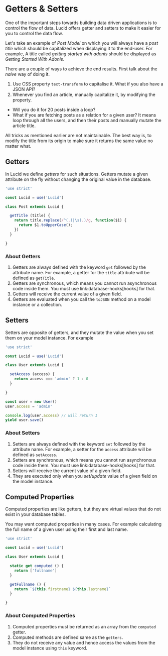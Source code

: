 # Getters & Setters

One of the important steps towards building data driven applications is to control the flow of data. Lucid offers getter and setters to make it easier for you to control the data flow.

Let's take an example of *Post Model* on which you will always have a *post title* which should be capitalized when displaying it to the end-user. For example, A title called *getting started with adonis* should be displayed as *Getting Started With Adonis*.

There are a couple of ways to achieve the end results. First talk about the *naive* way of doing it.

1. Use CSS property `text-transform` to capitalise it. What if you also have a JSON API?
2. Whenever you find an article, manually capitalize it, by modifying the property.
  * Will you do it for 20 posts inside a loop?
  * What if you are fetching posts as a relation for a given user? It means loop through all the users, and then their posts and manually mutate the article title.

All tricks as mentioned earlier are not maintainable. The best way is, to modify the title from its origin to make sure it returns the same value no matter what.

## Getters
In Lucid we define *getters* for such situations. Getters mutate a given attribute on the fly without changing the original value in the database.

```js
'use strict'

const Lucid = use('Lucid')

class Post extends Lucid {

  getTitle (title) {
    return title.replace(/^(.)|\s(.)/g, function($1) {
      return $1.toUpperCase();
    })
  }

}
```

### About Getters

1. Getters are always defined with the keyword `get` followed by the attribute name. For example, a getter for the `title` attribute will be defined as `getTitle`.
2. Getters are synchronous, which means you cannot run asynchronous code inside them. You must use link:database-hooks[hooks] for that.
3. Getters will receive the current value of a given field.
4. Getters are evaluated when you call the `toJSON` method on a model instance or a collection.

## Setters
Setters are opposite of getters, and they mutate the value when you set them on your model instance. For example

```js
'use strict'

const Lucid = use('Lucid')

class User extends Lucid {

  setAccess (access) {
    return access === 'admin' ? 1 : 0
  }

}

const user = new User()
user.access = 'admin'

console.log(user.access) // will return 1
yield user.save()
```

### About Setters

1. Setters are always defined with the keyword `set` followed by the attribute name. For example, a setter for the `access` attribute will be defined as `setAccess`.
2. Setters are synchronous, which means you cannot run asynchronous code inside them. You must use link:database-hooks[hooks] for that.
3. Setters will receive the current value of a given field.
4. They are executed only when you *set/update* value of a given field on the model instance.

## Computed Properties
Computed properties are like getters, but they are virtual values that do not exist in your database tables.

You may want computed properties in many cases. For example calculating the full name of a given user using their first and last name.

```js
'use strict'

const Lucid = use('Lucid')

class User extends Lucid {

  static get computed () {
    return ['fullname']
  }

  getFullname () {
    return `${this.firstname} ${this.lastname}`
  }

}
```

### About Computed Properties

1. Computed properties must be returned as an array from the `computed` getter.
2. Computed methods are defined same as the `getters`.
3. They do not receive any value and hence access the values from the model instance using `this` keyword.
